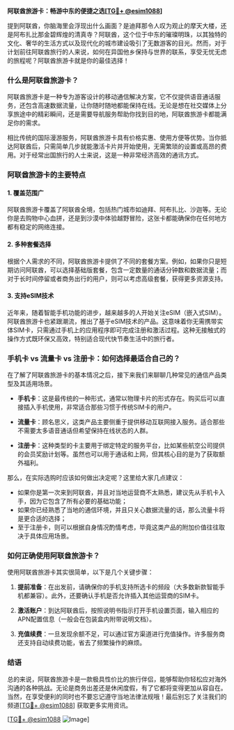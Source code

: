 **阿联酋旅游卡：畅游中东的便捷之选[[TG💪+ @esim1088](https://t.me/s/esim1088)]**

提到阿联酋，你脑海里会浮现出什么画面？是迪拜那令人叹为观止的摩天大楼，还是阿布扎比那金碧辉煌的清真寺？阿联酋，这个位于中东的璀璨明珠，以其独特的文化、奢华的生活方式以及现代化的城市建设吸引了无数游客的目光。然而，对于计划前往阿联酋旅行的人来说，如何在异国他乡保持与世界的联系，享受无忧无虑的旅程呢？阿联酋旅游卡就是你的最佳选择！

### 什么是阿联酋旅游卡？

阿联酋旅游卡是一种专为游客设计的移动通信解决方案，它不仅提供语音通话服务，还包含高速数据流量，让你随时随地都能保持在线。无论是想在社交媒体上分享旅途中的精彩瞬间，还是需要导航服务帮助你找到目的地，阿联酋旅游卡都能满足你的需求。

相比传统的国际漫游服务，阿联酋旅游卡具有价格实惠、使用方便等优势。当你抵达阿联酋后，只需简单几步就能激活卡片并开始使用，无需繁琐的设置或高昂的费用。对于经常出国旅行的人士来说，这是一种非常经济高效的通讯方式。

### 阿联酋旅游卡的主要特点

#### 1. **覆盖范围广**
阿联酋旅游卡覆盖了阿联酋全境，包括热门城市如迪拜、阿布扎比、沙迦等。无论你是去购物中心血拼，还是到沙漠中体验越野冒险，这张卡都能确保你在任何地方都有稳定的网络连接。

#### 2. **多种套餐选择**
根据个人需求的不同，阿联酋旅游卡提供了不同的套餐方案。例如，如果你只是短期访问阿联酋，可以选择基础版套餐，包含一定数量的通话分钟数和数据流量；而对于长时间停留或者商务出行的用户，则可以考虑高级套餐，获得更多资源支持。

#### 3. **支持eSIM技术**
近年来，随着智能手机功能的进步，越来越多的人开始关注eSIM（嵌入式SIM）。阿联酋旅游卡也紧跟潮流，推出了基于eSIM技术的产品。这意味着你无需携带实体SIM卡，只需通过手机上的应用程序即可完成注册和激活过程。这种无接触式的操作方式既环保又高效，特别适合现代快节奏生活中的旅行者。

### 手机卡 vs 流量卡 vs 注册卡：如何选择最适合自己的？

在了解了阿联酋旅游卡的基本情况之后，接下来我们来聊聊几种常见的通信产品类型及其适用场景。

- **手机卡**：这是最传统的一种形式，通常以物理卡片的形式存在。购买后可以直接插入手机使用，非常适合那些习惯于传统SIM卡的用户。
  
- **流量卡**：顾名思义，这类产品主要侧重于提供移动互联网接入服务。适合那些不需要太多语音通话但希望保持在线状态的人群。
  
- **注册卡**：这种类型的卡主要用于绑定特定的服务平台，比如某些航空公司提供的会员奖励计划等。虽然也可以用于通话和上网，但其核心目的是为了获取额外福利。

那么，在实际选购时应该如何做出决定呢？这里给大家几点建议：
- 如果你是第一次来到阿联酋，并且对当地运营商不太熟悉，建议先从手机卡入手，因为它包含了所有必要的基础功能；
- 如果你已经熟悉了当地的通信环境，并且只关心数据流量的话，那么流量卡将是更合适的选择；
- 至于注册卡，则可以根据自身情况酌情考虑，毕竟这类产品的附加价值往往取决于具体应用场景。

### 如何正确使用阿联酋旅游卡？

使用阿联酋旅游卡其实很简单，以下是几个关键步骤：

1. **提前准备**：在出发前，请确保你的手机支持所选卡的频段（大多数新款智能手机都兼容）。此外，还要确认手机是否允许插入其他运营商的SIM卡。
   
2. **激活账户**：到达阿联酋后，按照说明书指示打开手机设置页面，输入相应的APN配置信息（一般会在包装盒内附带说明文档）。
   
3. **充值续费**：一旦发现余额不足，可以通过官方渠道进行充值操作。许多服务商还支持自动续费功能，省去了频繁操作的麻烦。

### 结语

总的来说，阿联酋旅游卡是一款极具性价比的旅行伴侣，能够帮助你轻松应对海外沟通的各种挑战。无论是商务出差还是休闲度假，有了它都将变得更加从容自在。当然，在享受便利的同时也不要忘记遵守当地法律法规哦！最后别忘了关注我们的频道[[TG💪+ @esim1088](https://t.me/s/esim1088)] 获取更多实用资讯。

[[TG💪+ @esim1088](https://t.me/s/esim1088) ![Image](https://i.postimg.cc/4NQfJmqS/Snipaste-2025-05-13-00-14-12.png)]